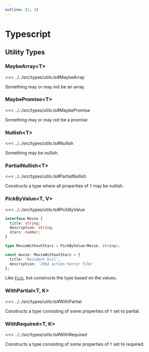 ```yaml
---
outline: [2, 3]
---
```


# Typescript

## Utility Types

### MaybeArray\<T>

<<< ../../src/types/utils.ts#MaybeArray

Something may or may not be an array.

### MaybePromise\<T>

<<< ../../src/types/utils.ts#MaybePromise

Something may or may not be a promise.

### Nullish\<T>

<<< ../../src/types/utils.ts#Nullish

Something may be nullish.

### PartialNullish\<T>

<<< ../../src/types/utils.ts#PartialNullish

Constructs a type where all properties of `T` may be nullish.

### PickByValue\<T, V>

<<< ../../src/types/utils.ts#PickByValue

```ts
interface Movie {
  title: string;
  description: string;
  stars: number;
}

type MovieWithoutStars = PickByValue<Movie, string>;

const movie: MovieWithoutStars = {
  title: 'Resident Evil',
  description: '2002 action horror film'
};
```

Like [`Pick`](https://www.typescriptlang.org/docs/handbook/utility-types.html#picktype-keys), but constructs the type based on the values.

### WithPartial\<T, K>

<<< ../../src/types/utils.ts#WithPartial

Constructs a type consisting of some properties of `T` set to partial.

### WithRequired\<T, K>

<<< ../../src/types/utils.ts#WithRequired

Constructs a type consisting of some properties of `T` set to required.
